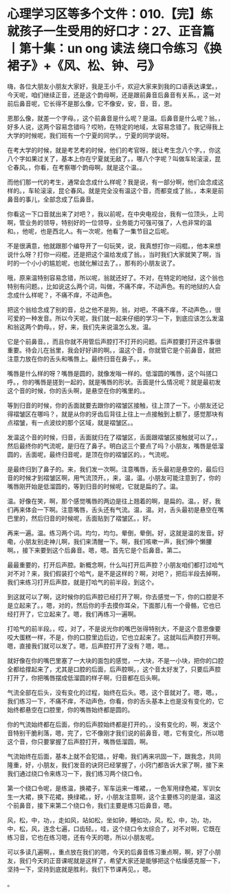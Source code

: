 # 心理学习区等多个文件：010.【完】练就孩子一生受用的好口才：27、正音篇丨第十集：un ong 读法 绕口令练习《换裙子》+《风、松、钟、弓》

嗨，各位大朋友小朋友大家好，我是王小千，欢迎大家来到我的口语表达课堂。，今天呢，咱们继续正音，还是这个韵母啊，还是跟前鼻音后鼻音有关系。，这一对前后鼻音呢，它长得不是那么像，它不像安，安，音，音，恩。

恩那么像，就差一个字母。，这个前鼻音是什么呢？是温。后鼻音是什么呢？翁。，好多人说，这两个容易念错吗？哎哟，在特定的地域，太容易念错了。我记得我上大学的时候呢，我们班有一个宁夏的同学。，宁夏的同学说呀。

在考大学的时候，就是考艺考的时候，他们的考官呀，就让考生念八个字。，你这八个字如果过关了，基本上你在宁夏就无敌了。，哪八个字呢？叫做车轮滚滚，昆仑春风。，你看，在考察哪个韵母啊，就是这个温。。

而他们那一代的考生，通常会念成什么样呢？我是说，有一部分啊，他们会念成这样的。，车轮滚滚，昆仑春风。就是完全没有温这个音，而都变成了翁。，本来是前鼻音的事儿，全部念成了后鼻音。

你看这一下口音就出来了对吧？，我以前呢，在中央电视台，我有一位顶头，上司啊，管业务的领导，特别好的一位领导，业务能力可强可强了，人也非常的温和。，他呢，也是西北人。有一次呢，他看了一集节目之后呢。

不是很满意，他就跟那个编导开了一句玩笑，说，我真想打你一闷棍。，他本来想说什么呀？打你一闷棍，还是把这个温给发成了翁。，当时我们大家就笑了啊，当时的一个小小的尴尬呢，也就化解过去了。，那有的小朋友说了。

哦，原来温特别容易念错，所以呢，翁就还好了。不对，在特定的地狱，这个翁也特别有问题。，比如说这么两个词，叫做，不痛不痒，不动声色。有的地狱的人会念成什么样呢？，不痛不痒，不动声色。

把这个翁给念成了别的音，总之他不是狗，翁，对吧，不痛不痒，不动声色。，很可爱的一种发音。所以今天呢，我们就一起来仔细的学习一下，到底应该怎么发温和翁这两个韵母。，好，来，我们先来说温怎么发。温。

它是个前鼻音。，而且你就不用管后声腔打不打开的问题。后声腔要打开这件事很重要。待会儿在翁里，我会好好讲的啊。，温这个音，你就管它是个前鼻音，就把注意力放在你的舌头和嘴唇上。最终归音在鼻子。，来。

嘴唇是什么样的呀？嘴唇是圆的，就像发嗡一样的。低溜圆的嘴唇，这个叫搓口呼。，你的嘴唇是搓到一起的，就是嘴唇的形状。舌面是什么情况呢？就是最初发这个音的时候，你的舌头啊，是悬空在你的嘴里的。。

等到归音的时候，你的舌面就要去跟你的褶皱区接触，往上顶了一下。小朋友还记得褶皱区在哪吗？，就是从你的牙齿后背往上往上一点接触到上额了，感觉那块有点褶皱，有一点波纹的那个区域，就是褶皱区。。

发温这个音的时候，归音，舌面就归在了褶皱区，舌面跟褶皱区接触就可以了。，然后最终你的气流呢，是归在了鼻子。明白这三个要点了吗？小朋友，嘴唇是低溜圆的，舌面呢，最终归音呢，是顶在你的褶皱区的。，气流呢。

是最终归到了鼻子的。来，我们发一次啊。注意嘴唇，舌头最初是悬空的，最后归音的时候才到褶皱区啊，用气流顶开。，来，温，温。小朋友可能注意到了，你的嘴唇刚开始是低溜圆的，等到归音的时候呢，它就是扁的了。温。

温。好像在笑，啊，那个感觉嘴唇的两边是往上翘着的啊，是扁的。温。，好，我们再来体会一下啊。注意嘴唇，舌头还有气流。温，温。对，舌头最初是悬空在嘴巴里的，然后归音的时候呢，舌面贴到了褶皱区。，好。

再来一遍。温。练习两个词。均匀，均匀。晕倒，晕倒。好，这就是温的发音。好嘞，小朋友别走神儿啊，我们来清醒一下。啊，我们咳嗽一声，我们伸个懒腰啊。，接下来要到这个后鼻音。嗯，嗯。首先它是个后鼻音。第二。

最最重要的，打开后声腔。新概念啊，什么叫打开后声腔？小朋友咱们都打过哈气对不对？来，我们假装打个哈气，是不是这样的？啊，对吧？，把后半段去掉啊，我们来练习打开后声腔，就是打哈气的前半段，到这个。

到这就可以了啊，这时候你的后声腔已经打开了啊，你去感觉一下，你的口腔是不是立起来了。，嗯，对的，然后你的手去摸你耳朵，下面那儿有一个骨骼，它也已经打开了，它立起来了。嗯，我们再练习一遍啊。

打哈气的前半段。，哎，对了，不是说光你的嘴巴张得特别大，不是这个意思像要咬大蛋糕一样，不是，你的口腔里边后边，它也立起来了。这就叫后声腔打开啊。嗯，直接我们就可以发了。嗯，后声腔打开了没有？嗯，嗯。。

就好像在你的嘴巴里塞了一大块的面包的感觉，一大块，不是一小块，把你的口腔全都给撑起来了，尤其是口腔的后面，后声腔啊。，这个音太好发了，只要后声腔打开了，你把嘴唇摆成低溜圆的样子啊，归音都在后头啊。

气流全部在后头，没有变化的过程，始终在后头。嗯，这个音就对了。嗯，嗯。，我们练习一下，不痛不痒，不动声色，你看，你的舌头基本上也是没有变化的，它始终都悬空在口腔里，你的嘴唇始终都是圆的。

你的气流始终都在后面，你的后声腔始终都是打开的。，没有变化的，啊，发这个音特别干脆利落，嗯，完了，它不像刚才我们说的前鼻音，嗯，它有变化，所以嗯这个音，你只要掌握了后声腔打开，嘴唇低溜圆，啊。

气流始终在后面，基本上就不会犯错。，好嘞，我们再来巩固一下，跟我念，共同隆重，好，小朋友，我们发音的诀窍已经掌握了，小窍门都告诉大家了啊，接下来我们通过绕口令来练习一下，我们练习两个绕口令。

第一个绕口令呢，是练温，换裙子，军车运来一堆裙，，一色军用绿色裙，军训女生一大裙，换下花裙，换绿裙。，好，小朋友注意啊，这个主要练习的是温，温这个前鼻音，接下来第二个绕口令，我们主要是练习后鼻音，嗯。

风，松，中，功，，走如风，站如松，坐如钟，睡如功，风，松，中，功，功，中，松，风，连念七遍，口齿轻。，哇，这个绕口令太综合了，对不对啊，它既在练习音，它也在练习嗯，还有今天的嗯，所以小朋友呢。

可以多读几遍啊，，重点放在我们的嗯，今天的后鼻音练习重点啊，啊，好了小朋友，我们今天的正音课呢就是这样了，希望大家还是能够把这个枯燥感克服一下，坚持一下，坚持到底就是胜利，我们下节课再见。，嗯。

。